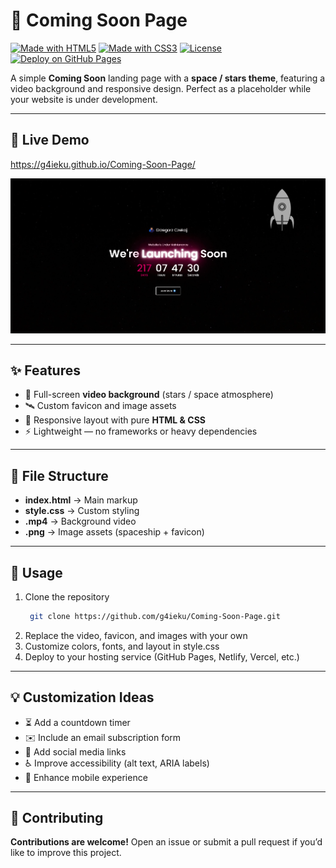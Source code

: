 # 🌌 Coming Soon Page

[![Made with HTML5](https://img.shields.io/badge/HTML5-E34F26?logo=html5&logoColor=fff&style=flat-square)](https://developer.mozilla.org/en-US/docs/Web/HTML)
[![Made with CSS3](https://img.shields.io/badge/CSS3-1572B6?logo=css3&logoColor=fff&style=flat-square)](https://developer.mozilla.org/en-US/docs/Web/CSS)
[![License](https://img.shields.io/badge/License-MIT-green?style=flat-square)](./LICENSE)
[![Deploy on GitHub Pages](https://img.shields.io/badge/Deploy-GitHub%20Pages-222?logo=github&style=flat-square)](https://pages.github.com/)

A simple **Coming Soon** landing page with a **space / stars theme**, featuring a video background and responsive design. Perfect as a placeholder while your website is under development.

---

## 🚀 Live Demo

https://g4ieku.github.io/Coming-Soon-Page/

![screenshot](website_screenshoot.png)

---

## ✨ Features

- 🎥 Full-screen **video background** (stars / space atmosphere)  
- 🛰️ Custom favicon and image assets  
- 📱 Responsive layout with pure **HTML & CSS**  
- ⚡ Lightweight — no frameworks or heavy dependencies  

---

## 📂 File Structure
- **index.html** → Main markup  
- **style.css** → Custom styling  
- **.mp4** → Background video  
- **.png** → Image assets (spaceship + favicon)  

---

## 🔧 Usage

1. Clone the repository  
   ```bash
    git clone https://github.com/g4ieku/Coming-Soon-Page.git
2. Replace the video, favicon, and images with your own
3. Customize colors, fonts, and layout in style.css
4. Deploy to your hosting service (GitHub Pages, Netlify, Vercel, etc.)

---

## 💡 Customization Ideas
- ⏳ Add a countdown timer
- ✉️ Include an email subscription form
- 🔗 Add social media links
- ♿ Improve accessibility (alt text, ARIA labels)
- 📱 Enhance mobile experience

---

## 🤝 Contributing

**Contributions are welcome!**
Open an issue or submit a pull request if you’d like to improve this project.
